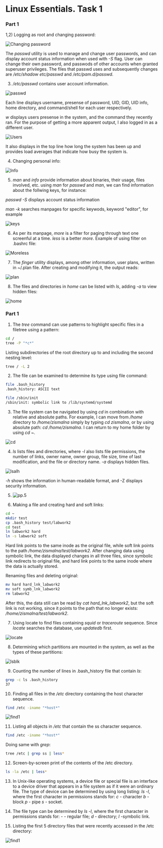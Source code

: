 
# Linux Essentials. Task 1

### Part 1

1,2) Logging as root and changing password:

![Changing password](./images/passwd.png "Changing password")

The *passwd* utility is used to manage and change user passwords, and can display account status information when used with *-S* flag. User can change their own password, and passwods of other accounts when granted superuser privileges.
The files that passwd uses and subsequently changes are */etc/shadow* *etc/passwd* and */etc/pam.d/passwd*.

3) */etc/passwd* contains user account information.

![passwd](./images/etcpasswd.png "passwd file")

Each line displays username, presense of password, UID, GID, UID info, home directory, and command/shell for each user respectively.

*w* displays users presense in the system, and the command they recently ran. For the purpose of getting a more apparent output, I also logged in as a different user.

![Users](./images/w.png "Users")

It also displays in the top line how long the system has been up and provides load averages that indicate how busy the system is.

4) Changing personal info:

![Info](./images/chfn.png "Info")

5) *man* and *info* provide information about binaries, their usage, files involved, etc.
using *man* for *passwd* and *man*, we can find information about the follwing keys, for instance:

*passwd -S* displays account status information 

*man -k* searches manpages for specific keywods, keyword "editor", for example

![keys](./images/keys.png "Keys")

6) As per its manpage, *more* is a filter for paging through text one screenful at a time. *less* is a better *more*.
Example of using filter on .bashrc file:

![Moreless](./images/moreless.png "More or less")

7) The *finger* utility displays, among other information, user plans, written in ~/.plan file. After creating and modifying it, the output reads:

![plan](./images/plan.png "Plan")

8) The files and directories in *home* can be listed with *ls*, adding *-a* to view hidden files:

![home](./images/ls1.png "home")

### Part 1

1) The *tree* command can use patterns to highlight specific files in a filetree using a pattern:

```sh
cd /
tree -P "*c*"
```
Listing subdirectories of the root directory up to and including the second nesting level:
```sh
tree / -L 2
```

2) The file can be examined to determine its type using file command:

```sh
file .bash_history
.bash_history: ASCII text

file /sbin/init
/sbin/init: symbolic link to /lib/systemd/systemd
```

3) The file system can be navigated by using *cd* in combination with relative and absolute paths. For example, I can move from */home* directory to */home/zismalna* simply by typing *cd zismalna*, or by using absolute path: *cd /home/zismalna*. I can return to my home folder by using *cd ~*.

![cd](./images/cd.png "cd")

4) *ls* lists files and directories, where *-l* also lists file permissions, the number of links, owner name, owner group, file size, time of last modification, and the file or directory name. *-a* displays hidden files.

![lsalh](./images/lsalh.png "List")

*-h* shows the information in human-readable format, and -Z displays security information.

5) ![pp.5](./images/something.png "Done")

6) Making a file and creating hard and soft links:

```sh
cd ~
mkdir test
cp .bash_history test/labwork2
cd test
ln labwork2 hard
ln -s labwork2 soft
```

Hard link points to the same inode as the original file, while soft link points to the path */home/zismalna/test/labwork2*.
After changing data using symbolic link, the data displayed changes in all three files, since symbolic link redirects to original file, and hard link points to the same inode where the data is actually stored.

Renaming files and deleting original:

```sh
mv hard hard_lnk_labwork2
mv soft symb_lnk_labwork2
rm labwork2
```

After this, the data still can be read by *cat hard_lnk_labwork2*, but the soft link is not working, since it points to the path that no longer exists: */home/zismalna/test/labwork2*.

7) Using locate to find files containing *squid* or *traceroute* sequence. Since *locate* searches the database, use *updatedb* first.

![locate](./images/locate.png "Locate")

8) Determining which partitions are mounted in the system, as well as the types of these partitions:

![lsblk](./images/lsblk.png "lsblk")

9) Counting the number of lines in .bash_history file that contain *ls*:

```sh
grep -c ls .bash_history 
37
```

10) Finding all files in the */etc* directory containing the host character sequence.

```sh
find /etc -iname "*host*"
```

![find1](./images/find1.png "Find")

11) Listing all objects in */etc* that contain the ss character sequence.

```sh
find /etc -iname "*host*"
```

Doing same with *grep*:

```sh
tree /etc | grep ss | less*
```

12) Screen-by-screen print of the contents of the /etc directory.

```sh
ls -la /etc | less*
```

13) In Unix-like operating systems, a device file or special file is an interface to a device driver that appears in a file system as if it were an ordinary file. 
The type of device can be determined by using long listing: *ls -l*, where the first character in permissions stands for: *c* - character *b* - block *p* - pipe *s* - socket.

14) The file type can be determined by *ls -l*, where the first character in permissions stands for: *-* - regular file; *d* - directory; *l* -symbolic link.

15) Listing the first 5 directory files that were recently accessed in the /etc directory:

![find1](./images/lslast.png "List")





